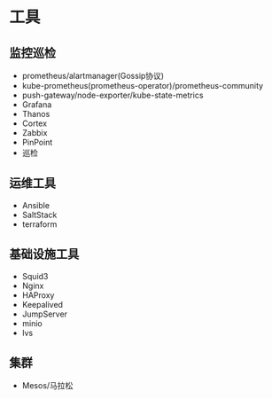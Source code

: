 # 工具

## 监控巡检
- prometheus/alartmanager(Gossip协议)
- kube-prometheus(prometheus-operator)/prometheus-community
- push-gateway/node-exporter/kube-state-metrics
- Grafana
- Thanos
- Cortex
- Zabbix
- PinPoint
- 巡检

## 运维工具
- Ansible
- SaltStack
- terraform

## 基础设施工具
- Squid3
- Nginx
- HAProxy
- Keepalived
- JumpServer
- minio
- lvs

## 集群
- Mesos/马拉松


